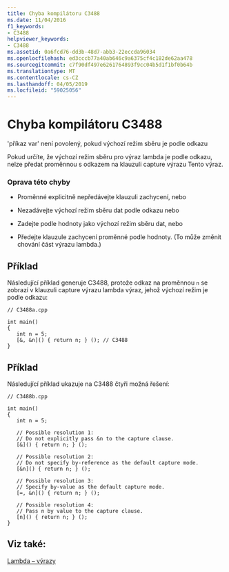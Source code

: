 ```yaml
---
title: Chyba kompilátoru C3488
ms.date: 11/04/2016
f1_keywords:
- C3488
helpviewer_keywords:
- C3488
ms.assetid: 0a6fcd76-dd3b-48d7-abb3-22eccda96034
ms.openlocfilehash: ed3cccb77a40ab646c9a6375cf4c182de62aa478
ms.sourcegitcommit: c7f90df497e6261764893f9cc04b5d1f1bf0b64b
ms.translationtype: MT
ms.contentlocale: cs-CZ
ms.lasthandoff: 04/05/2019
ms.locfileid: "59025056"
---
```

# <a name="compiler-error-c3488"></a>Chyba kompilátoru C3488

'příkaz var' není povolený, pokud výchozí režim sběru je podle odkazu

Pokud určíte, že výchozí režim sběru pro výraz lambda je podle odkazu, nelze předat proměnnou s odkazem na klauzuli capture výrazu Tento výraz.

### <a name="to-correct-this-error"></a>Oprava této chyby

- Proměnné explicitně nepředávejte klauzuli zachycení, nebo

- Nezadávejte výchozí režim sběru dat podle odkazu nebo

- Zadejte podle hodnoty jako výchozí režim sběru dat, nebo

- Předejte klauzule zachycení proměnné podle hodnoty. (To může změnit chování část výrazu lambda.)

## <a name="example"></a>Příklad

Následující příklad generuje C3488, protože odkaz na proměnnou `n` se zobrazí v klauzuli capture výrazu lambda výraz, jehož výchozí režim je podle odkazu:

```
// C3488a.cpp

int main()
{
   int n = 5;
   [&, &n]() { return n; } (); // C3488
}
```

## <a name="example"></a>Příklad

Následující příklad ukazuje na C3488 čtyři možná řešení:

```
// C3488b.cpp

int main()
{
   int n = 5;

   // Possible resolution 1:
   // Do not explicitly pass &n to the capture clause.
   [&]() { return n; } ();

   // Possible resolution 2:
   // Do not specify by-reference as the default capture mode.
   [&n]() { return n; } ();

   // Possible resolution 3:
   // Specify by-value as the default capture mode.
   [=, &n]() { return n; } ();

   // Possible resolution 4:
   // Pass n by value to the capture clause.
   [n]() { return n; } ();
}
```

## <a name="see-also"></a>Viz také:

[Lambda – výrazy](../../cpp/lambda-expressions-in-cpp.md)